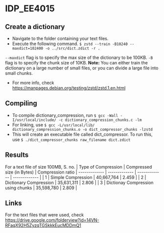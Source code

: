 # IDP_EE4015

## Create a dictionary
* Navigate to the folder containing your text files.
* Execute the following command.
``` $ zstd --train -B10240 --maxdict=102400 -o ../src/dict.zdict -r . ```

`--maxdict` flag is to specify the max size of the dictionary to be 100KB.
`-B` flag is to specify the chunk size of 10KB.
**Note:** You can either train the dictionary on a large number of small files, or you can divide a large file into small chunks.
* For more info, check https://manpages.debian.org/testing/zstd/zstd.1.en.html

## Compiling
* To compile dictionary_compression, run
    ```$ gcc -Wall -I/usr/local/include/ -c dictionary_compression_chunks.c -lm```
* For linking, use
    ```$ gcc -L/usr/local/lib/ dictionary_compression_chunks.o -o dict_compressor_chunks -lzstd```
* This will create an executable file called dict_compressor. To run this, use
    ```$ ./dict_compressor_chunks raw_filename dict.zdict```

## Results

For a text file of size 100MB,
S. no. | Type of Compression  | Compressed size (in Bytes) | Compression ratio
| ------------- | ------------- | ------------- | ------------- |
| 1 | Simple Compression | 40,667,764 | 2.459 |
| 2 | Dictionary Compression | 35,631,311 | 2.806 |
| 3 | Dictionay Compression using chunks | 35,598,780 | 2.809 |

## Links
For the text files that were used, check https://drive.google.com/folderview?id=14VN-RFaqX92H5ZyzqTGSkkkEucMDDmQ1
